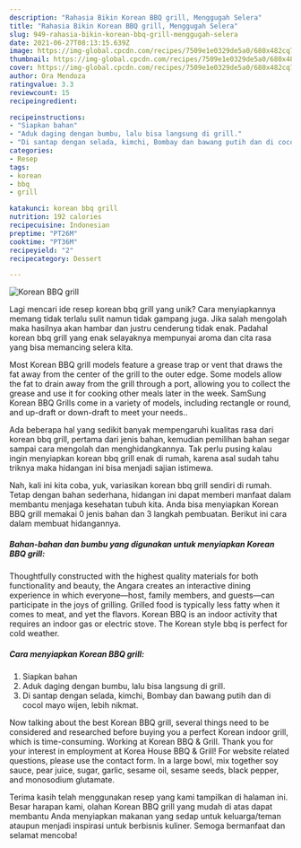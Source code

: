 ```yaml
---
description: "Rahasia Bikin Korean BBQ grill, Menggugah Selera"
title: "Rahasia Bikin Korean BBQ grill, Menggugah Selera"
slug: 949-rahasia-bikin-korean-bbq-grill-menggugah-selera
date: 2021-06-27T08:13:15.639Z
image: https://img-global.cpcdn.com/recipes/7509e1e0329de5a0/680x482cq70/korean-bbq-grill-foto-resep-utama.jpg
thumbnail: https://img-global.cpcdn.com/recipes/7509e1e0329de5a0/680x482cq70/korean-bbq-grill-foto-resep-utama.jpg
cover: https://img-global.cpcdn.com/recipes/7509e1e0329de5a0/680x482cq70/korean-bbq-grill-foto-resep-utama.jpg
author: Ora Mendoza
ratingvalue: 3.3
reviewcount: 15
recipeingredient:

recipeinstructions:
- "Siapkan bahan"
- "Aduk daging dengan bumbu, lalu bisa langsung di grill."
- "Di santap dengan selada, kimchi, Bombay dan bawang putih dan di cocol mayo wijen, lebih nikmat."
categories:
- Resep
tags:
- korean
- bbq
- grill

katakunci: korean bbq grill 
nutrition: 192 calories
recipecuisine: Indonesian
preptime: "PT26M"
cooktime: "PT36M"
recipeyield: "2"
recipecategory: Dessert

---
```



![Korean BBQ grill](https://img-global.cpcdn.com/recipes/7509e1e0329de5a0/680x482cq70/korean-bbq-grill-foto-resep-utama.jpg)

Lagi mencari ide resep korean bbq grill yang unik? Cara menyiapkannya memang tidak terlalu sulit namun tidak gampang juga. Jika salah mengolah maka hasilnya akan hambar dan justru cenderung tidak enak. Padahal korean bbq grill yang enak selayaknya mempunyai aroma dan cita rasa yang bisa memancing selera kita.

Most Korean BBQ grill models feature a grease trap or vent that draws the fat away from the center of the grill to the outer edge. Some models allow the fat to drain away from the grill through a port, allowing you to collect the grease and use it for cooking other meals later in the week. SamSung Korean BBQ Grills come in a variety of models, including rectangle or round, and up-draft or down-draft to meet your needs..

Ada beberapa hal yang sedikit banyak mempengaruhi kualitas rasa dari korean bbq grill, pertama dari jenis bahan, kemudian pemilihan bahan segar sampai cara mengolah dan menghidangkannya. Tak perlu pusing kalau ingin menyiapkan korean bbq grill enak di rumah, karena asal sudah tahu triknya maka hidangan ini bisa menjadi sajian istimewa.


Nah, kali ini kita coba, yuk, variasikan korean bbq grill sendiri di rumah. Tetap dengan bahan sederhana, hidangan ini dapat memberi manfaat dalam membantu menjaga kesehatan tubuh kita. Anda bisa menyiapkan Korean BBQ grill memakai 0 jenis bahan dan 3 langkah pembuatan. Berikut ini cara dalam membuat hidangannya.

<!--inarticleads1-->

##### Bahan-bahan dan bumbu yang digunakan untuk menyiapkan Korean BBQ grill:



Thoughtfully constructed with the highest quality materials for both functionality and beauty, the Angara creates an interactive dining experience in which everyone—host, family members, and guests—can participate in the joys of grilling. Grilled food is typically less fatty when it comes to meat, and yet the flavors. Korean BBQ is an indoor activity that requires an indoor gas or electric stove. The Korean style bbq is perfect for cold weather. 

<!--inarticleads2-->

##### Cara menyiapkan Korean BBQ grill:

1. Siapkan bahan
1. Aduk daging dengan bumbu, lalu bisa langsung di grill.
1. Di santap dengan selada, kimchi, Bombay dan bawang putih dan di cocol mayo wijen, lebih nikmat.


Now talking about the best Korean BBQ grill, several things need to be considered and researched before buying you a perfect Korean indoor grill, which is time-consuming. Working at Korean BBQ &amp; Grill. Thank you for your interest in employment at Korea House BBQ &amp; Grill! For website related questions, please use the contact form. In a large bowl, mix together soy sauce, pear juice, sugar, garlic, sesame oil, sesame seeds, black pepper, and monosodium glutamate. 

Terima kasih telah menggunakan resep yang kami tampilkan di halaman ini. Besar harapan kami, olahan Korean BBQ grill yang mudah di atas dapat membantu Anda menyiapkan makanan yang sedap untuk keluarga/teman ataupun menjadi inspirasi untuk berbisnis kuliner. Semoga bermanfaat dan selamat mencoba!
